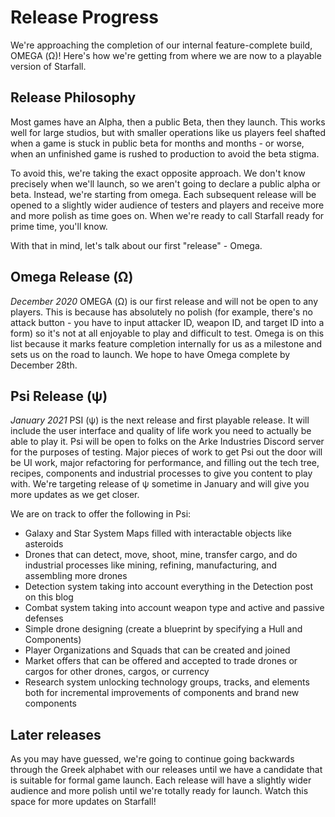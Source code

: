 # Release Progress
We're approaching the completion of our internal feature-complete build, OMEGA (Ω)! Here's how we're getting from where we are now to a playable version of Starfall.

## Release Philosophy
Most games have an Alpha, then a public Beta, then they launch. This works well for large studios, but with smaller operations like us players feel shafted when a game is stuck in public beta for months and months - or worse, when an unfinished game is rushed to production to avoid the beta stigma.

To avoid this, we're taking the exact opposite approach. We don't know precisely when we'll launch, so we aren't going to declare a public alpha or beta. Instead, we're starting from omega. Each subsequent release will be opened to a slightly wider audience of testers and players and receive more and more polish as time goes on. When we're ready to call Starfall ready for prime time, you'll know.

With that in mind, let's talk about our first "release" - Omega.

## Omega Release (Ω)
*December 2020*
OMEGA (Ω) is our first release and will not be open to any players. This is because has absolutely no polish (for example, there's no attack button - you have to input attacker ID, weapon ID, and target ID into a form) so it's not at all enjoyable to play and difficult to test. Omega is on this list because it marks feature completion internally for us as a milestone and sets us on the road to launch. We hope to have Omega complete by December 28th.

## Psi Release (ψ)
*January 2021*
PSI (ψ) is the next release and first playable release. It will include the user interface and quality of life work you need to actually be able to play it. Psi will be open to folks on the Arke Industries Discord server for the purposes of testing. Major pieces of work to get Psi out the door will be UI work, major refactoring for performance, and filling out the tech tree, recipes, components and industrial processes to give you content to play with. We're targeting release of ψ sometime in January and will give you more updates as we get closer.

We are on track to offer the following in Psi:

- Galaxy and Star System Maps filled with interactable objects like asteroids
- Drones that can detect, move, shoot, mine, transfer cargo, and do industrial processes like mining, refining, manufacturing, and assembling more drones
- Detection system taking into account everything in the Detection post on this blog
- Combat system taking into account weapon type and active and passive defenses
- Simple drone designing (create a blueprint by specifying a Hull and Components)
- Player Organizations and Squads that can be created and joined
- Market offers that can be offered and accepted to trade drones or cargos for other drones, cargos, or currency
- Research system unlocking technology groups, tracks, and elements both for incremental improvements of components and brand new components

## Later releases
As you may have guessed, we're going to continue going backwards through the Greek alphabet with our releases until we have a candidate that is suitable for formal game launch. Each release will have a slightly wider audience and more polish until we're totally ready for launch. Watch this space for more updates on Starfall!